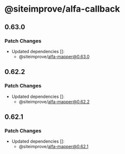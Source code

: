 # @siteimprove/alfa-callback

## 0.63.0

### Patch Changes

- Updated dependencies []:
  - @siteimprove/alfa-mapper@0.63.0

## 0.62.2

### Patch Changes

- Updated dependencies []:
  - @siteimprove/alfa-mapper@0.62.2

## 0.62.1

### Patch Changes

- Updated dependencies []:
  - @siteimprove/alfa-mapper@0.62.1
